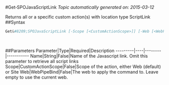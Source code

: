 #Get&#8209;SPOJavaScriptLink
*Topic automatically generated on: 2015-03-12*

Returns all or a specific custom action(s) with location type ScriptLink
##Syntax
```powershell
Get&#8209;SPOJavaScriptLink [-Scope [<CustomActionScope>]] [-Web [<WebPipeBind>]] [-Name [<String>]]
```
&nbsp;

##Parameters
Parameter|Type|Required|Description
---------|----|--------|-----------
Name|String|False|Name of the Javascript link. Omit this parameter to retrieve all script links
Scope|CustomActionScope|False|Scope of the action, either Web (default) or Site
Web|WebPipeBind|False|The web to apply the command to. Leave empty to use the current web.
